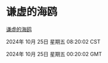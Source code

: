 # 谦虚的海鸥
[谦虚的海鸥](http://219.139.199.238:56308/qxdho/course/base/hotlink/index.php)

2024年 10月 25日 星期五 08:20:02 CST

2024年 10月 25日 星期五 00:20:02 GMT
